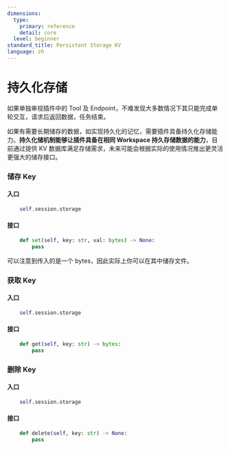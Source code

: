 ```yaml
---
dimensions:
  type:
    primary: reference
    detail: core
  level: beginner
standard_title: Persistent Storage KV
language: zh
---
```


# 持久化存储

如果单独审视插件中的 Tool 及 Endpoint，不难发现大多数情况下其只能完成单轮交互，请求后返回数据，任务结束。

如果有需要长期储存的数据，如实现持久化的记忆，需要插件具备持久化存储能力。**持久化储机制能够让插件具备在相同 Workspace 持久存储数据的能力**，目前通过提供 KV 数据库满足存储需求，未来可能会根据实际的使用情况推出更灵活更强大的储存接口。

### 储存 Key

#### **入口**

```python
    self.session.storage
```

#### **接口**

```python
    def set(self, key: str, val: bytes) -> None:
        pass
```

可以注意到传入的是一个 bytes，因此实际上你可以在其中储存文件。

### 获取 Key

#### **入口**

```python
    self.session.storage
```

#### **接口**

```python
    def get(self, key: str) -> bytes:
        pass
```

### 删除 Key

#### **入口**

```python
    self.session.storage
```

#### **接口**

```python
    def delete(self, key: str) -> None:
        pass
```